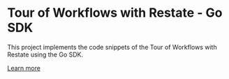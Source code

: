# Tour of Workflows with Restate - Go SDK

This project implements the code snippets of the Tour of Workflows with Restate using the Go SDK.

[Learn more](https://docs.restate.dev/tour/workflows)